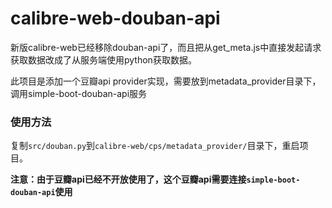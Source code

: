 # calibre-web-douban-api

新版calibre-web已经移除douban-api了，而且把从get_meta.js中直接发起请求获取数据改成了从服务端使用python获取数据。

此项目是添加一个豆瓣api provider实现，需要放到metadata_provider目录下，调用simple-boot-douban-api服务

### 使用方法

复制`src/douban.py`到`calibre-web/cps/metadata_provider/`目录下，重启项目。

**注意：由于豆瓣api已经不开放使用了，这个豆瓣api需要连接`simple-boot-douban-api`使用**

